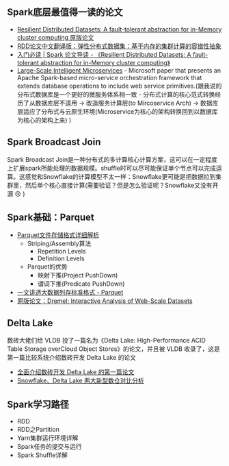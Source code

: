 ## Spark底层最值得一读的论文
- [Resilient Distributed Datasets: A fault-tolerant abstraction for in-Memory cluster computing 原版论文](https://www.usenix.org/system/files/conference/nsdi12/nsdi12-final138.pdf)
- [RDD论文中文翻译版：弹性分布式数据集：基于内存的集群计算的容错性抽象](https://fangmiao97.github.io/2019/04/13/tanslate-Resilient-Distributed-Datasets-A-Fault-Tolerant-Abstraction%E2%80%93for-In-Memory-Cluster-Computing/)
- [入门必读 | Spark 论文导读 - 《Resilient Distributed Datasets: A fault-tolerant abstraction for in-Memory cluster computing》](https://zhuanlan.zhihu.com/p/102572842)
- [Large-Scale Intelligent Microservices](https://arxiv.org/pdf/2009.08044.pdf) - Microsoft paper that presents an Apache Spark-based micro-service orchestration framework that extends database operations to include web service primitives.(跟我说的分布式数据库是一个更好的微服务体系相一致 - 分布式计算的核心范式转换经历了从数据库层不适用 -> 改造服务计算层(to Mircoservice Arch) -> 数据库层适应了分布式与云原生环境(Microservice为核心的架构转换回到以数据库为核心的架构上来) )

## Spark Broadcast Join
Spark Broadcast Join是一种分布式的多计算核心计算方案，这可以在一定程度上扩展spark所能处理的数据规模。shuffle时可以尽可能保证单个节点可以完成运算。这感觉和Snowflake的计算模型不太一样：Snowflake更可能是把数据拉到集群里，然后单个核心直接计算(需要验证？但是怎么验证呢？Snowflake又没有开源 :cry: )

## Spark基础：Parquet
- [Parquet文件存储格式详细解析](https://zhuanlan.zhihu.com/p/363509988)
  - Striping/Assembly算法
    - Repetition Levels
    - Definition Levels
  - Parquet的优势
    - 映射下推(Project PushDown)
    - 谓词下推(Predicate PushDown)
- [一文讲透大数据列存标准格式 - Parquet](https://zhuanlan.zhihu.com/p/341572070)
- [原版论文：Dremel: Interactive Analysis of Web-Scale Datasets](https://storage.googleapis.com/pub-tools-public-publication-data/pdf/36632.pdf)

## Delta Lake
数砖大佬们给 VLDB 投了一篇名为《Delta Lake: High-Performance ACID Table Storage overCloud Object Stores》的论文，并且被 VLDB 收录了，这是第一篇比较系统介绍数砖开发 Delta Lake 的论文
- [全面介绍数砖开发 Delta Lake 的第一篇论文](https://www.sohu.com/a/431026284_315839)
- [Snowflake、Delta Lake 两大新型数仓对比分析](https://zhuanlan.zhihu.com/p/350958074)

## Spark学习路径
- RDD
- RDD之Partition
- Yarn集群运行环境详解
- Spark任务的提交与运行
- Spark Shuffle详解

